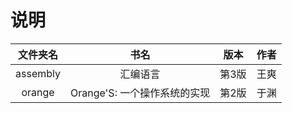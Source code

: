 # 说明

| 文件夹名 | 书名 | 版本 | 作者 |
| :-----:|:----:|:---:|:---:|
| assembly | 汇编语言 | 第3版 | 王爽 |
| orange | Orange'S: 一个操作系统的实现 | 第2版 | 于渊 |
